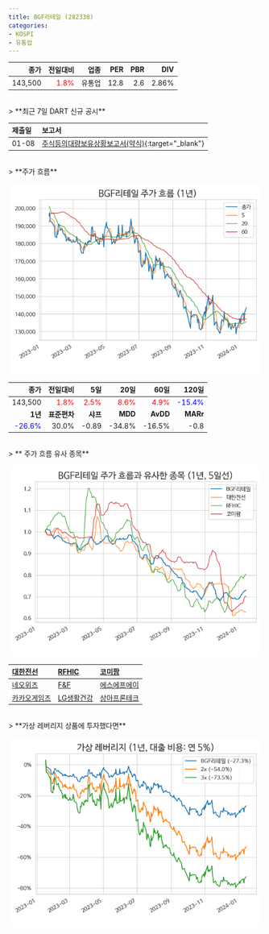 ```yaml
---
title: BGF리테일 (282330)
categories:
- KOSPI
- 유통업
---
```


|**종가**|**전일대비**|**업종**|**PER**|**PBR**|**DIV**|
|-------:|-----------:|-------:|------:|------:|------:|
|143,500|<span style="color: red">1.8%</span>|유통업|12.8|2.6|2.86%|

<!-- more -->

<br>
> **최근 7일 DART 신규 공시<a id="dart"></a>**



|**제출일**|**보고서**|
|:-----|:-------|
|01-08|[주식등의대량보유상황보고서(약식)](https://dart.fss.or.kr/dsaf001/main.do?rcpNo=20240108000184){:target="_blank"}|

<br>
> **주가 흐름<a id="price"></a>**

![282330](/assets/images/stock/282330.png)

|**종가**|**전일대비**|**5일**|**20일**|**60일**|**120일**|
|-------:|-----------:|------:|-------:|-------:|--------:|
| 143,500 | <span style="color: red">1.8%</span> | <span style="color: red">2.5%</span> | <span style="color: red">8.6%</span> | <span style="color: red">4.9%</span> | <span style="color: blue">-15.4%</span> |
|**1년**|**표준편차**|**샤프**|**MDD**|**AvDD**|**MARr**|
| <span style="color: blue">-26.6%</span> | 30.0% | -0.89 | -34.8% | -16.5% | -0.8 |

<br>
> ** 주가 흐름 유사 종목<a id="corr"></a>**

![282330](/assets/images/stock/282330_corr.png)

| [대한전선](/001440/) | [RFHIC](/218410/) | [코미팜](/041960/) |
|:---------------------------------------|:---------------------------------------|:---------------------------------------|
| [네오위즈](/095660/) | [F&F](/383220/) | [에스에프에이](/056190/) |
| [카카오게임즈](/293490/) | [LG생활건강](/051900/) | [상아프론테크](/089980/) |

<br>
> **가상 레버리지 상품에 투자했다면<a id="2x"></a>**

![282330](/assets/images/stock/282330_2x.png)

[^corr]: 상관계수를 이용하여 분석하였습니다.